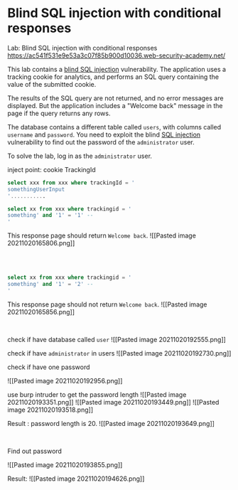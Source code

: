 # Blind SQL injection with conditional responses

Lab: Blind SQL injection with conditional responses
https://ac541f531e9e53a3c07f85b900d10036.web-security-academy.net/
<br>

This lab contains a [blind SQL injection](https://portswigger.net/web-security/sql-injection/blind) vulnerability. The application uses a tracking cookie for analytics, and performs an SQL query containing the value of the submitted cookie.

The results of the SQL query are not returned, and no error messages are displayed. But the application includes a "Welcome back" message in the page if the query returns any rows.

The database contains a different table called `users`, with columns called `username` and `password`. You need to exploit the blind [SQL injection](https://portswigger.net/web-security/sql-injection) vulnerability to find out the password of the `administrator` user.

To solve the lab, log in as the `administrator` user.




inject point: cookie TrackingId

```sql
select xxx from xxx where trackingId = '
somethingUserInput
'...........
```

```sql
select xx from xxx where trackingid = '
something' and '1' = '1' -- 
'
```
This response page should return `Welcome back`.
![[Pasted image 20211020165806.png]]

<br>
<br>


```sql
select xx from xxx where trackingid = '
something' and '1' = '2' -- 
'
```
This response page should not return `Welcome back`.
![[Pasted image 20211020165856.png]]


<br>

check if have database called `user`
![[Pasted image 20211020192555.png]]

check if have `administrator` in users
![[Pasted image 20211020192730.png]]

check if have one password

![[Pasted image 20211020192956.png]]

use burp intruder to get the password length
![[Pasted image 20211020193351.png]]
![[Pasted image 20211020193449.png]]
![[Pasted image 20211020193518.png]]

Result : password length is 20.
![[Pasted image 20211020193649.png]]

<br>

Find out password

![[Pasted image 20211020193855.png]]

Result: ![[Pasted image 20211020194626.png]]